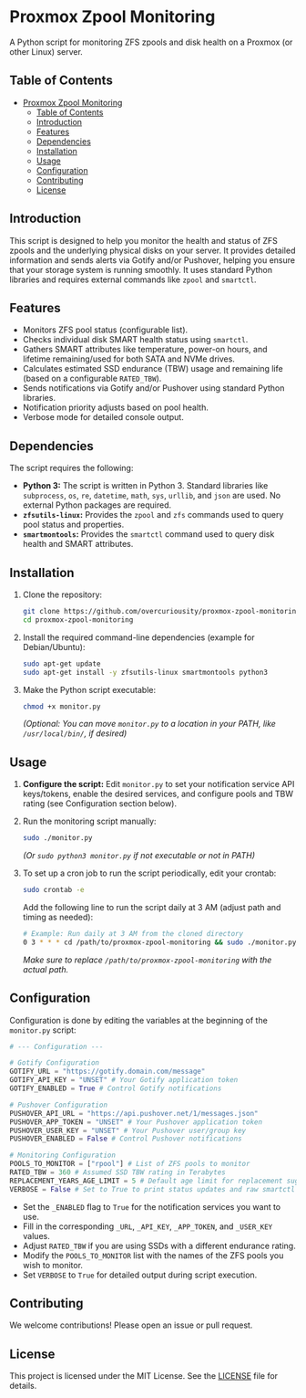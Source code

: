 # Proxmox Zpool Monitoring

A Python script for monitoring ZFS zpools and disk health on a Proxmox (or other Linux) server.

## Table of Contents

- [Proxmox Zpool Monitoring](#proxmox-zpool-monitoring)
  - [Table of Contents](#table-of-contents)
  - [Introduction](#introduction)
  - [Features](#features)
  - [Dependencies](#dependencies)
  - [Installation](#installation)
  - [Usage](#usage)
  - [Configuration](#configuration)
  - [Contributing](#contributing)
  - [License](#license)

## Introduction

This script is designed to help you monitor the health and status of ZFS zpools and the underlying physical disks on your server. It provides detailed information and sends alerts via Gotify and/or Pushover, helping you ensure that your storage system is running smoothly. It uses standard Python libraries and requires external commands like `zpool` and `smartctl`.

## Features

- Monitors ZFS pool status (configurable list).
- Checks individual disk SMART health status using `smartctl`.
- Gathers SMART attributes like temperature, power-on hours, and lifetime remaining/used for both SATA and NVMe drives.
- Calculates estimated SSD endurance (TBW) usage and remaining life (based on a configurable `RATED_TBW`).
- Sends notifications via Gotify and/or Pushover using standard Python libraries.
- Notification priority adjusts based on pool health.
- Verbose mode for detailed console output.

## Dependencies

The script requires the following:

- **Python 3:** The script is written in Python 3. Standard libraries like `subprocess`, `os`, `re`, `datetime`, `math`, `sys`, `urllib`, and `json` are used. No external Python packages are required.
- **`zfsutils-linux`:** Provides the `zpool` and `zfs` commands used to query pool status and properties.
- **`smartmontools`:** Provides the `smartctl` command used to query disk health and SMART attributes.

## Installation

1. Clone the repository:

    ```sh
    git clone https://github.com/overcuriousity/proxmox-zpool-monitoring.git
    cd proxmox-zpool-monitoring
    ```

2. Install the required command-line dependencies (example for Debian/Ubuntu):

    ```sh
    sudo apt-get update
    sudo apt-get install -y zfsutils-linux smartmontools python3
    ```

3. Make the Python script executable:

    ```sh
    chmod +x monitor.py
    ```
    *(Optional: You can move `monitor.py` to a location in your PATH, like `/usr/local/bin/`, if desired)*

## Usage

1. **Configure the script:** Edit `monitor.py` to set your notification service API keys/tokens, enable the desired services, and configure pools and TBW rating (see Configuration section below).

2. Run the monitoring script manually:

    ```sh
    sudo ./monitor.py
    ```
    *(Or `sudo python3 monitor.py` if not executable or not in PATH)*

3. To set up a cron job to run the script periodically, edit your crontab:

    ```sh
    sudo crontab -e
    ```

    Add the following line to run the script daily at 3 AM (adjust path and timing as needed):

    ```sh
    # Example: Run daily at 3 AM from the cloned directory
    0 3 * * * cd /path/to/proxmox-zpool-monitoring && sudo ./monitor.py >> /var/log/zpool-monitor.log 2>&1
    ```
    *Make sure to replace `/path/to/proxmox-zpool-monitoring` with the actual path.*

## Configuration

Configuration is done by editing the variables at the beginning of the `monitor.py` script:

```python
# --- Configuration ---

# Gotify Configuration
GOTIFY_URL = "https://gotify.domain.com/message"
GOTIFY_API_KEY = "UNSET" # Your Gotify application token
GOTIFY_ENABLED = True # Control Gotify notifications

# Pushover Configuration
PUSHOVER_API_URL = "https://api.pushover.net/1/messages.json"
PUSHOVER_APP_TOKEN = "UNSET" # Your Pushover application token
PUSHOVER_USER_KEY = "UNSET" # Your Pushover user/group key
PUSHOVER_ENABLED = False # Control Pushover notifications

# Monitoring Configuration
POOLS_TO_MONITOR = ["rpool"] # List of ZFS pools to monitor
RATED_TBW = 360 # Assumed SSD TBW rating in Terabytes
REPLACEMENT_YEARS_AGE_LIMIT = 5 # Default age limit for replacement suggestion
VERBOSE = False # Set to True to print status updates and raw smartctl output to console
```

- Set the `_ENABLED` flag to `True` for the notification services you want to use.
- Fill in the corresponding `_URL`, `_API_KEY`, `_APP_TOKEN`, and `_USER_KEY` values.
- Adjust `RATED_TBW` if you are using SSDs with a different endurance rating.
- Modify the `POOLS_TO_MONITOR` list with the names of the ZFS pools you wish to monitor.
- Set `VERBOSE` to `True` for detailed output during script execution.

## Contributing

We welcome contributions! Please open an issue or pull request.

## License

This project is licensed under the MIT License. See the [LICENSE](LICENSE) file for details.
